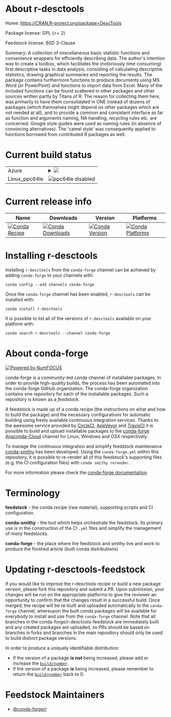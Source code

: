 About r-desctools
=================

Home: https://CRAN.R-project.org/package=DescTools

Package license: GPL (>= 2)

Feedstock license: BSD 3-Clause

Summary: A collection of miscellaneous basic statistic functions and convenience wrappers for efficiently describing data. The author's intention was to create a toolbox, which facilitates the (notoriously time consuming) first descriptive tasks in data analysis, consisting of calculating descriptive statistics, drawing graphical summaries and reporting the results. The package contains furthermore functions to produce documents using MS Word (or PowerPoint) and functions to import data from Excel. Many of the included functions can be found scattered in other packages and other sources written partly by Titans of R. The reason for collecting them here, was primarily to have them consolidated in ONE instead of dozens of packages (which themselves might depend on other packages which are not needed at all), and to provide a common and consistent interface as far as function and arguments naming, NA handling, recycling rules etc. are concerned. Google style guides were used as naming rules (in absence of convincing alternatives). The 'camel style' was consequently applied to functions borrowed from contributed R packages as well.



Current build status
====================


<table>
    
  <tr>
    <td>Azure</td>
    <td>
      <details>
        <summary>
          <a href="https://dev.azure.com/conda-forge/feedstock-builds/_build/latest?definitionId=6030&branchName=master">
            <img src="https://dev.azure.com/conda-forge/feedstock-builds/_apis/build/status/r-desctools-feedstock?branchName=master">
          </a>
        </summary>
        <table>
          <thead><tr><th>Variant</th><th>Status</th></tr></thead>
          <tbody><tr>
              <td>linux_r_base3.5.1</td>
              <td>
                <a href="https://dev.azure.com/conda-forge/feedstock-builds/_build/latest?definitionId=6030&branchName=master">
                  <img src="https://dev.azure.com/conda-forge/feedstock-builds/_apis/build/status/r-desctools-feedstock?branchName=master&jobName=linux&configuration=linux_r_base3.5.1" alt="variant">
                </a>
              </td>
            </tr><tr>
              <td>linux_r_base3.6</td>
              <td>
                <a href="https://dev.azure.com/conda-forge/feedstock-builds/_build/latest?definitionId=6030&branchName=master">
                  <img src="https://dev.azure.com/conda-forge/feedstock-builds/_apis/build/status/r-desctools-feedstock?branchName=master&jobName=linux&configuration=linux_r_base3.6" alt="variant">
                </a>
              </td>
            </tr><tr>
              <td>osx_r_base3.5.1</td>
              <td>
                <a href="https://dev.azure.com/conda-forge/feedstock-builds/_build/latest?definitionId=6030&branchName=master">
                  <img src="https://dev.azure.com/conda-forge/feedstock-builds/_apis/build/status/r-desctools-feedstock?branchName=master&jobName=osx&configuration=osx_r_base3.5.1" alt="variant">
                </a>
              </td>
            </tr><tr>
              <td>osx_r_base3.6</td>
              <td>
                <a href="https://dev.azure.com/conda-forge/feedstock-builds/_build/latest?definitionId=6030&branchName=master">
                  <img src="https://dev.azure.com/conda-forge/feedstock-builds/_apis/build/status/r-desctools-feedstock?branchName=master&jobName=osx&configuration=osx_r_base3.6" alt="variant">
                </a>
              </td>
            </tr><tr>
              <td>win_r_base3.5.1</td>
              <td>
                <a href="https://dev.azure.com/conda-forge/feedstock-builds/_build/latest?definitionId=6030&branchName=master">
                  <img src="https://dev.azure.com/conda-forge/feedstock-builds/_apis/build/status/r-desctools-feedstock?branchName=master&jobName=win&configuration=win_r_base3.5.1" alt="variant">
                </a>
              </td>
            </tr><tr>
              <td>win_r_base3.6</td>
              <td>
                <a href="https://dev.azure.com/conda-forge/feedstock-builds/_build/latest?definitionId=6030&branchName=master">
                  <img src="https://dev.azure.com/conda-forge/feedstock-builds/_apis/build/status/r-desctools-feedstock?branchName=master&jobName=win&configuration=win_r_base3.6" alt="variant">
                </a>
              </td>
            </tr>
          </tbody>
        </table>
      </details>
    </td>
  </tr>
  <tr>
    <td>Linux_ppc64le</td>
    <td>
      <img src="https://img.shields.io/badge/ppc64le-disabled-lightgrey.svg" alt="ppc64le disabled">
    </td>
  </tr>
</table>

Current release info
====================

| Name | Downloads | Version | Platforms |
| --- | --- | --- | --- |
| [![Conda Recipe](https://img.shields.io/badge/recipe-r--desctools-green.svg)](https://anaconda.org/conda-forge/r-desctools) | [![Conda Downloads](https://img.shields.io/conda/dn/conda-forge/r-desctools.svg)](https://anaconda.org/conda-forge/r-desctools) | [![Conda Version](https://img.shields.io/conda/vn/conda-forge/r-desctools.svg)](https://anaconda.org/conda-forge/r-desctools) | [![Conda Platforms](https://img.shields.io/conda/pn/conda-forge/r-desctools.svg)](https://anaconda.org/conda-forge/r-desctools) |

Installing r-desctools
======================

Installing `r-desctools` from the `conda-forge` channel can be achieved by adding `conda-forge` to your channels with:

```
conda config --add channels conda-forge
```

Once the `conda-forge` channel has been enabled, `r-desctools` can be installed with:

```
conda install r-desctools
```

It is possible to list all of the versions of `r-desctools` available on your platform with:

```
conda search r-desctools --channel conda-forge
```


About conda-forge
=================

[![Powered by NumFOCUS](https://img.shields.io/badge/powered%20by-NumFOCUS-orange.svg?style=flat&colorA=E1523D&colorB=007D8A)](http://numfocus.org)

conda-forge is a community-led conda channel of installable packages.
In order to provide high-quality builds, the process has been automated into the
conda-forge GitHub organization. The conda-forge organization contains one repository
for each of the installable packages. Such a repository is known as a *feedstock*.

A feedstock is made up of a conda recipe (the instructions on what and how to build
the package) and the necessary configurations for automatic building using freely
available continuous integration services. Thanks to the awesome service provided by
[CircleCI](https://circleci.com/), [AppVeyor](https://www.appveyor.com/)
and [TravisCI](https://travis-ci.org/) it is possible to build and upload installable
packages to the [conda-forge](https://anaconda.org/conda-forge)
[Anaconda-Cloud](https://anaconda.org/) channel for Linux, Windows and OSX respectively.

To manage the continuous integration and simplify feedstock maintenance
[conda-smithy](https://github.com/conda-forge/conda-smithy) has been developed.
Using the ``conda-forge.yml`` within this repository, it is possible to re-render all of
this feedstock's supporting files (e.g. the CI configuration files) with ``conda smithy rerender``.

For more information please check the [conda-forge documentation](https://conda-forge.org/docs/).

Terminology
===========

**feedstock** - the conda recipe (raw material), supporting scripts and CI configuration.

**conda-smithy** - the tool which helps orchestrate the feedstock.
                   Its primary use is in the construction of the CI ``.yml`` files
                   and simplify the management of *many* feedstocks.

**conda-forge** - the place where the feedstock and smithy live and work to
                  produce the finished article (built conda distributions)


Updating r-desctools-feedstock
==============================

If you would like to improve the r-desctools recipe or build a new
package version, please fork this repository and submit a PR. Upon submission,
your changes will be run on the appropriate platforms to give the reviewer an
opportunity to confirm that the changes result in a successful build. Once
merged, the recipe will be re-built and uploaded automatically to the
`conda-forge` channel, whereupon the built conda packages will be available for
everybody to install and use from the `conda-forge` channel.
Note that all branches in the conda-forge/r-desctools-feedstock are
immediately built and any created packages are uploaded, so PRs should be based
on branches in forks and branches in the main repository should only be used to
build distinct package versions.

In order to produce a uniquely identifiable distribution:
 * If the version of a package **is not** being increased, please add or increase
   the [``build/number``](https://conda.io/docs/user-guide/tasks/build-packages/define-metadata.html#build-number-and-string).
 * If the version of a package **is** being increased, please remember to return
   the [``build/number``](https://conda.io/docs/user-guide/tasks/build-packages/define-metadata.html#build-number-and-string)
   back to 0.

Feedstock Maintainers
=====================

* [@conda-forge/r](https://github.com/conda-forge/r/)

